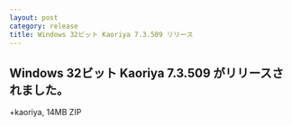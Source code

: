 ```yaml
---
layout: post
category: release
title: Windows 32ビット Kaoriya 7.3.509 リリース
---
```


Windows 32ビット Kaoriya 7.3.509 がリリースされました。
-------------------------------------------------------

+kaoriya, 14MB ZIP
